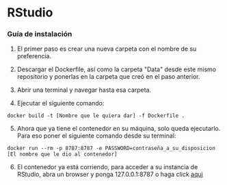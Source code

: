 # RStudio

### Guía de instalación

1. El primer paso es crear una nueva carpeta con el nombre de su preferencia.

2. Descargar el Dockerfile, así como la carpeta "Data" desde este mismo repositorio y ponerlas en la carpeta que creó en el paso anterior.

3. Abrir una terminal y navegar hasta esa carpeta.

4. Ejecutar el siguiente comando:

````
docker build -t [Nombre que le quiera dar] -f Dockerfile .
````

5. Ahora que ya tiene el contenedor en su máquina, solo queda ejecutarlo. Para eso poner el siguiente comando desde su terminal:

````
docker run --rm -p 8787:8787 -e PASSWORD=contraseña_a_su_disposicion [El nombre que le dio al contenedor]
````

6. El contenedor ya está corriendo, para acceder a su instancia de RStudio, abra un browser y ponga 127.0.0.1:8787 o haga click [aqui](127.0.0.1:8787)
